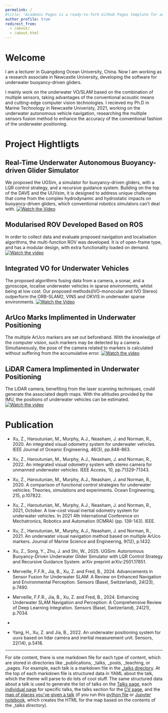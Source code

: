```yaml
---
permalink: /
#title: "Academic Pages is a ready-to-fork GitHub Pages template for academic personal websites"
author_profile: true
redirect_from: 
  - /about/
  - /about.html
---
```


Welcome
=====
I am a lecturer in Guangdong Ocean University, China. Now I am working as a research associate in Newcastle University, developing the software for underwater buoyancy-driven gliders. 

I mainly work on the underwater VO/SLAM based on the combination of multiple sensors, taking advantages of the conventional acoustic means and cutting-edge computer vision technologies.  I recieved my Ph.D in Marine Technology in Newcastle Univeristy, 2021, working on the underwater autonomous vehicle navigation, researching the multiple sensors fusion method to enhance the accuracy of the conventional fashion of the underwater positioning.  

Project Hightligts
======

Real-Time Underwater Autonomous Buoyancy-driven Glider Simulator
------
We proposed the UGSim, a simulator for buoyancy-driven gliders, with a LQR control strategy, and a recursive guidance
system. Building on the top of the DAVE and the UUVsim, it is designed to address unique challenges that come from the complex
hydrodynamic and hydrostatic impacts on buoyancy-driven gliders, which conventional robotics simulators can’t deal with.
[![Watch the Video](https://img.youtube.com/vi/wowY2xWD2XI/0.jpg)](https://www.youtube.com/watch?v=wowY2xWD2XI)


Modularised ROV Developed Based on ROS
------
In order to collect data and evaluate proposed navigation and localisation algorithms, the multi-function ROV
was developed. It is of open-frame type, and has a modular design, with extra functionality loaded on demand.
[![Watch the video]()]()


Integrated VO for Underwater Vehicles 
------
The proposed algorithms fusing data from a camera, a sonar, and a gyroscope, localise underwater vehicles in
sparse environments, whilst being at low cost. Our proposed methods(IVO-monocular and IVO Stereo) outperform the ORB-SLAM2, VINS and OKVIS in underwater sparse environments.
[![Watch the Video](https://img.youtube.com/vi/C1qkOEcEFiY/0.jpg)](https://www.youtube.com/watch?v=C1qkOEcEFiY)


ArUco Marks Implimented in Underwater Positioning
------
The multiple ArUco markers are set out beforehand. With the knowledge of the computer vision, such markers may
be detected by a camera. Simultaneously, the pose of the camera related to markers is calculated without suffering 
from the accumulative error.
[![Watch the video](https://img.youtube.com/vi/IoqIBqz2smw/0.jpg)](https://www.youtube.com/watch?v=IoqIBqz2smw)


LiDAR Camera Implimented in Underwater Positioning  
------
The LiDAR camera, benefiting from the laser scanning techniques, could generate the associated depth maps.
With the altitudes provided by the IMU, the positions of underwater vehicles can be estimated.
[![Watch the video]()]()


Publication
======
- Xu, Z., Haroutunian, M., Murphy, A.J., Neasham, J. and Norman, R., 2020. An integrated visual odometry system for underwater vehicles. IEEE Journal of Oceanic Engineering, 46(3), pp.848-863.

- Xu, Z., Haroutunian, M., Murphy, A.J., Neasham, J. and Norman, R., 2022. An integrated visual odometry system with stereo camera for unmanned underwater vehicles. IEEE Access, 10, pp.71329-71343.

- Xu, Z., Haroutunian, M., Murphy, A.J., Neasham, J. and Norman, R., 2020. A comparison of functional control strategies for underwater vehicles: Theories, simulations and experiments. Ocean Engineering, 215, p.107822.

- Xu, Z., Haroutunian, M., Murphy, A.J., Neasham, J. and Norman, R., 2021, October. A low-cost visual inertial odometry system for underwater vehicles. In 2021 4th International Conference on Mechatronics, Robotics and Automation (ICMRA) (pp. 139-143). IEEE.

- Xu, Z., Haroutunian, M., Murphy, A.J., Neasham, J. and Norman, R., 2021. An underwater visual navigation method based on multiple ArUco markers. Journal of Marine Science and Engineering, 9(12), p.1432.
  
- Xu, Z., Song, Y., Zhu, J. and Shi, W., 2025. UGSim: Autonomous Buoyancy-Driven Underwater Glider Simulator with LQR Control Strategy and Recursive Guidance System. arXiv preprint arXiv:2501.17851.
 
- Merveille, F.F.R., Jia, B., Xu, Z. and Fred, B., 2024. Advancements in Sensor Fusion for Underwater SLAM: A Review on Enhanced Navigation and Environmental Perception. Sensors (Basel, Switzerland), 24(23), p.7490.

- Merveille, F.F.R., Jia, B., Xu, Z. and Fred, B., 2024. Enhancing Underwater SLAM Navigation and Perception: A Comprehensive Review of Deep Learning Integration. Sensors (Basel, Switzerland), 24(21), p.7034.
- 
- Yang, H., Xu, Z. and Jia, B., 2022. An underwater positioning system for uuvs based on lidar camera and inertial measurement unit. Sensors, 22(14), p.5418.


------
For site content, there is one markdown file for each type of content, which are stored in directories like _publications, _talks, _posts, _teaching, or _pages. For example, each talk is a markdown file in the [_talks directory](https://github.com/academicpages/academicpages.github.io/tree/master/_talks). At the top of each markdown file is structured data in YAML about the talk, which the theme will parse to do lots of cool stuff. The same structured data about a talk is used to generate the list of talks on the [Talks page](https://academicpages.github.io/talks), each [individual page](https://academicpages.github.io/talks/2012-03-01-talk-1) for specific talks, the talks section for the [CV page](https://academicpages.github.io/cv), and the [map of places you've given a talk](https://academicpages.github.io/talkmap.html) (if you run this [python file](https://github.com/academicpages/academicpages.github.io/blob/master/talkmap.py) or [Jupyter notebook](https://github.com/academicpages/academicpages.github.io/blob/master/talkmap.ipynb), which creates the HTML for the map based on the contents of the _talks directory).
